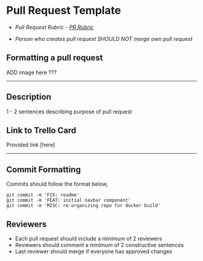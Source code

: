 # Pull Request Template

- *Pull Request Rubric - [PR Rubric](https://www.notion.so/1fc04e4fedeb429ba873b7c68d281707?v=74054da7991341c0bf970f39410c43da)*

- *Person who creates pull request SHOULD NOT merge own pull request*

## Formatting a pull request
ADD image here ???


---
## Description
1 - 2 sentences describing purpose of pull request


## Link to Trello Card
Provided link [here]


---
## Commit Formatting
Commits should follow the format below,
```
git commit -m 'FIX: readme'
git commit -m 'FEAT: initial navbar component'
git commit -m 'MISC: re-organizing repo for docker build'
```

## Reviewers
- Each pull request should include a minimum of 2 reviewers
- Reviewers should comment a minimum of 2 constructive sentences
- Last reviewer should merge if everyone has approved changes